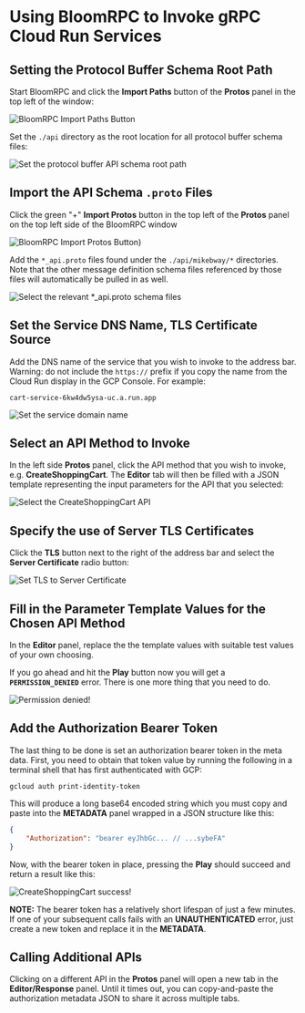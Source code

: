# Using BloomRPC to Invoke gRPC Cloud Run Services

## Setting the Protocol Buffer Schema Root Path

Start BloomRPC and click the **Import Paths** button of the **Protos** panel in the top left of the window:

![BloomRPC Import Paths Button](BLOOMRPC-import-paths.png)

Set the `./api` directory as the root location for all protocol buffer schema files:

![Set the protocol buffer API schema root path](BLOOMRPC-api-path.png)

## Import the API Schema `.proto` Files

Click the green "+" **Import Protos** button in the top left of the **Protos** panel on the top left side of the 
BloomRPC window

![BloomRPC Import Protos Button](BLOOMRPC-import-protos.png))

Add the `*_api.proto` files found under the `./api/mikebway/*` directories. Note that the other message 
definition schema files referenced by those files will automatically be pulled in as well.

![Select the relevant `*_api.proto` schema files](BLOOMRPC-select-api-protos.png)

## Set the Service DNS Name, TLS Certificate Source

Add the DNS name of the service that you wish to invoke to the address bar. Warning: do not include the 
`https://` prefix if you copy the name from the Cloud Run display in the GCP Console. For example:

```text
cart-service-6kw4dw5ysa-uc.a.run.app
```

![Set the service domain name](BLOOMRPC-service-address.png)

## Select an API Method to Invoke

In the left side **Protos** panel, click the API method that you wish to invoke, e.g. **CreateShoppingCart**. The
**Editor** tab will then be filled with a JSON template representing the input parameters for the API that
you selected:

![Select the CreateShoppingCart API](BLOOMRPC-select-API.png) 

## Specify the use of Server TLS Certificates

Click the **TLS** button next to the right of the address bar and select the **Server Certificate** radio button:

![Set TLS to Server Certificate](BLOOMRPC-server-certificate.png)

## Fill in the Parameter Template Values for the Chosen API Method

In the **Editor** panel, replace the the template values with suitable test values of your own choosing.

If you go ahead and hit the **Play** button now you will get a **`PERMISSION_DENIED`** error. There is one more thing
that you need to do.

![Permission denied!](BLOOMRPC-permission-denied.png)

## Add the Authorization Bearer Token

The last thing to be done is set an authorization bearer token in the meta data. First, you need to obtain that token
value by running the following in a terminal shell that has first authenticated with GCP:

```shell
gcloud auth print-identity-token
```

This will produce a long base64 encoded string which you must copy and paste into the **METADATA** panel 
wrapped in a JSON structure like this:

```json
{
    "Authorization": "bearer eyJhbGc... // ...sybeFA"
}
```

Now, with the bearer token in place, pressing the **Play** should succeed and return a result like this:

![CreateShoppingCart success!](BLOOMRPC-api-call-success.png)

**NOTE:** The bearer token has a relatively short lifespan of just a few minutes. If one of your subsequent calls 
fails with an **UNAUTHENTICATED** error, just create a new token and replace it in the **METADATA**.

## Calling Additional APIs

Clicking on a different API in the **Protos** panel will open a new tab in the **Editor/Response** panel.
Until it times out, you can copy-and-paste the authorization metadata JSON to share it across multiple tabs. 




